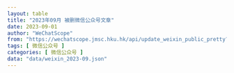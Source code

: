 ```yaml
---
layout: table
title: "2023年09月 被删微信公众号文章"
date: 2023-09-01
author: "WeChatScope"
from: "https://wechatscope.jmsc.hku.hk/api/update_weixin_public_pretty?days="
tags: [ 微信公众号 ]
categories: [ 微信公众号 ]
data: "data/weixin_2023-09.json"
---
```


